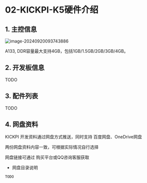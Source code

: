 # 02-KICKPI-K5硬件介绍



## 1. 主控信息

![image-20240920093743886](C:\Users\16708\AppData\Roaming\Typora\typora-user-images\image-20240920093743886.png)

A133, DDR容量最大支持4GB，包括1GB/1.5GB/2GB/3GB/4GB。

## 2. 开发板信息

TODO

## 3. 配件列表

TODO

## 4. 网盘资料

KICKPI 开发资料通过网盘方式推送，同时支持 百度网盘、OneDrive网盘

两份网盘资料内容一致，可根据实际情况自行选择

网盘链接可通过 购买平台或QQ咨询客服获取

* 网盘目录说明

```
TODO
```

